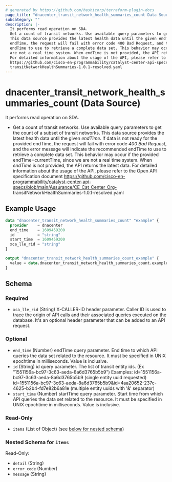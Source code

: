 ```yaml
---
# generated by https://github.com/hashicorp/terraform-plugin-docs
page_title: "dnacenter_transit_network_health_summaries_count Data Source - terraform-provider-dnacenter"
subcategory: ""
description: |-
  It performs read operation on SDA.
  Get a count of transit networks. Use available query parameters to get the count of a subset of transit networks.
  This data source provides the latest health data until the given endTime. If data is not ready for the provided
  endTime, the request will fail with error code 400 Bad Request, and the error message will indicate the recommended
  endTime to use to retrieve a complete data set. This behavior may occur if the provided endTime=currentTime, since we
  are not a real time system. When endTime is not provided, the API returns the latest data.
  For detailed information about the usage of the API, please refer to the Open API specification document
  https://github.com/cisco-en-programmability/catalyst-center-api-specs/blob/main/Assurance/CECatCenter_Org-
  transitNetworkHealthSummaries-1.0.1-resolved.yaml
---
```


# dnacenter_transit_network_health_summaries_count (Data Source)

It performs read operation on SDA.

- Get a count of transit networks. Use available query parameters to get the count of a subset of transit networks.
This data source provides the latest health data until the given *endTime*. If data is not ready for the provided
endTime, the request will fail with error code *400 Bad Request*, and the error message will indicate the recommended
endTime to use to retrieve a complete data set. This behavior may occur if the provided endTime=currentTime, since we
are not a real time system. When *endTime* is not provided, the API returns the latest data.
For detailed information about the usage of the API, please refer to the Open API specification document
https://github.com/cisco-en-programmability/catalyst-center-api-specs/blob/main/Assurance/CE_Cat_Center_Org-
transitNetworkHealthSummaries-1.0.1-resolved.yaml

## Example Usage

```terraform
data "dnacenter_transit_network_health_summaries_count" "example" {
  provider    = dnacenter
  end_time    = 1609459200
  id          = "string"
  start_time  = 1609459200
  xca_lle_rid = "string"
}

output "dnacenter_transit_network_health_summaries_count_example" {
  value = data.dnacenter_transit_network_health_summaries_count.example.items
}
```

<!-- schema generated by tfplugindocs -->
## Schema

### Required

- `xca_lle_rid` (String) X-CALLER-ID header parameter. Caller ID is used to trace the origin of API calls and their associated queries executed on the database. It's an optional header parameter that can be added to an API request.

### Optional

- `end_time` (Number) endTime query parameter. End time to which API queries the data set related to the resource. It must be specified in UNIX epochtime in milliseconds. Value is inclusive.
- `id` (String) id query parameter. The list of transit entity ids. (Ex "1551156a-bc97-3c63-aeda-8a6d3765b5b9") Examples: id=1551156a-bc97-3c63-aeda-8a6d3765b5b9 (single entity uuid requested) id=1551156a-bc97-3c63-aeda-8a6d3765b5b9&id=4aa20652-237c-4625-b2b4-fd7e82b6a81e (multiple entity uuids with '&' separator)
- `start_time` (Number) startTime query parameter. Start time from which API queries the data set related to the resource. It must be specified in UNIX epochtime in milliseconds. Value is inclusive.

### Read-Only

- `items` (List of Object) (see [below for nested schema](#nestedatt--items))

<a id="nestedatt--items"></a>
### Nested Schema for `items`

Read-Only:

- `detail` (String)
- `error_code` (Number)
- `message` (String)
